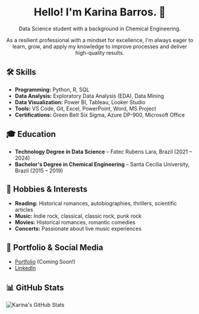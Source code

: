 <div align="center">
  
  # Hello! I'm Karina Barros. 👋 

Data Science student with a background in Chemical Engineering.

As a resilient professional with a mindset for excellence, I'm always eager to learn, grow, and apply my knowledge to improve processes and deliver high-quality results.
</div>

## 🛠 Skills

- **Programming:** Python, R, SQL
- **Data Analysis:** Exploratory Data Analysis (EDA), Data Mining
- **Data Visualization:** Power BI, Tableau, Looker Studio
- **Tools:** VS Code, Git, Excel, PowerPoint, Word, MS Project
- **Certifications:** Green Belt Six Sigma, Azure DP-900, Microsoft Office

## 🎓 Education

- **Technology Degree in Data Science** – Fatec Rubens Lara, Brazil (2021 – 2024)
- **Bachelor's Degree in Chemical Engineering** – Santa Cecília University, Brazil (2015 – 2019)

## 🎨 Hobbies & Interests

- **Reading:** Historical romances, autobiographies, thrillers, scientific articles
- **Music:** Indie rock, classical, classic rock, punk rock
- **Movies:** Historical romances, romantic comedies
- **Concerts:** Passionate about live music experiences

## 📂 Portfolio & Social Media

- [Portfolio](https://sites.google.com/view/karinabarros) (Coming Soon!)
- [LinkedIn](https://www.linkedin.com/in/karina-barros/)

## 📊 GitHub Stats

![Karina's GitHub Stats](https://github-readme-stats.vercel.app/api?username=karina-barros&show_icons=true&theme=radical)
